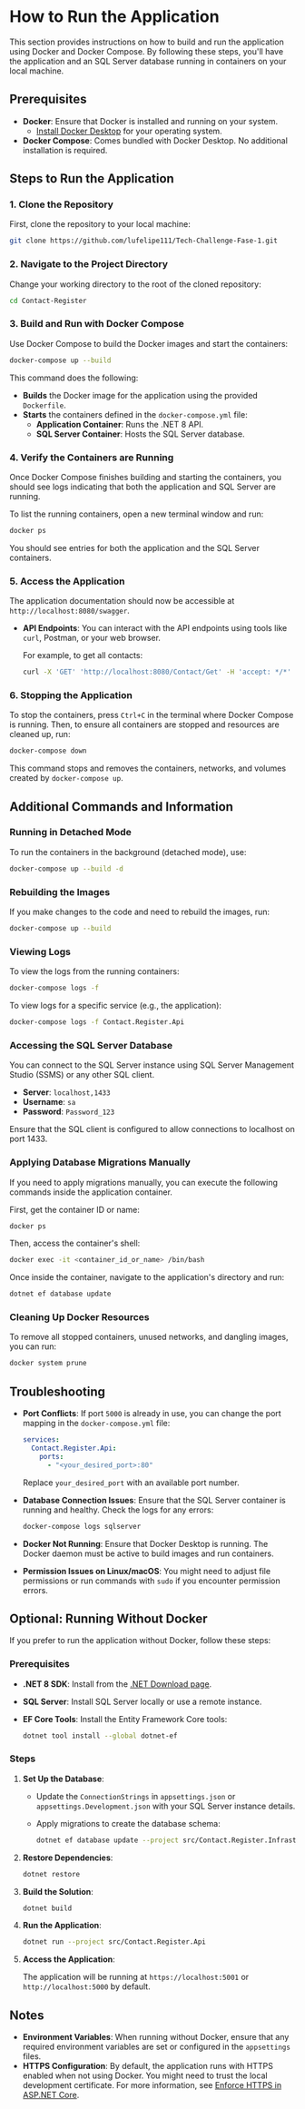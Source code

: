 # How to Run the Application

This section provides instructions on how to build and run the application using Docker and Docker Compose. By following these steps, you'll have the application and an SQL Server database running in containers on your local machine.

## Prerequisites

- **Docker**: Ensure that Docker is installed and running on your system.
    - [Install Docker Desktop](https://www.docker.com/products/docker-desktop) for your operating system.
- **Docker Compose**: Comes bundled with Docker Desktop. No additional installation is required.

## Steps to Run the Application

### 1. Clone the Repository

First, clone the repository to your local machine:

```bash
git clone https://github.com/lufelipe111/Tech-Challenge-Fase-1.git
```

### 2. Navigate to the Project Directory

Change your working directory to the root of the cloned repository:

```bash
cd Contact-Register
```

### 3. Build and Run with Docker Compose

Use Docker Compose to build the Docker images and start the containers:

```bash
docker-compose up --build
```

This command does the following:

- **Builds** the Docker image for the application using the provided `Dockerfile`.
- **Starts** the containers defined in the `docker-compose.yml` file:
    - **Application Container**: Runs the .NET 8 API.
    - **SQL Server Container**: Hosts the SQL Server database.

### 4. Verify the Containers are Running

Once Docker Compose finishes building and starting the containers, you should see logs indicating that both the application and SQL Server are running.

To list the running containers, open a new terminal window and run:

```bash
docker ps
```

You should see entries for both the application and the SQL Server containers.

### 5. Access the Application

The application documentation should now be accessible at `http://localhost:8080/swagger`.

- **API Endpoints**: You can interact with the API endpoints using tools like `curl`, Postman, or your web browser.

  For example, to get all contacts:

  ```bash
  curl -X 'GET' 'http://localhost:8080/Contact/Get' -H 'accept: */*'
  ```

### 6. Stopping the Application

To stop the containers, press `Ctrl+C` in the terminal where Docker Compose is running. Then, to ensure all containers are stopped and resources are cleaned up, run:

```bash
docker-compose down
```

This command stops and removes the containers, networks, and volumes created by `docker-compose up`.

## Additional Commands and Information

### Running in Detached Mode

To run the containers in the background (detached mode), use:

```bash
docker-compose up --build -d
```

### Rebuilding the Images

If you make changes to the code and need to rebuild the images, run:

```bash
docker-compose up --build
```

### Viewing Logs

To view the logs from the running containers:

```bash
docker-compose logs -f
```

To view logs for a specific service (e.g., the application):

```bash
docker-compose logs -f Contact.Register.Api
```

### Accessing the SQL Server Database

You can connect to the SQL Server instance using SQL Server Management Studio (SSMS) or any other SQL client.

- **Server**: `localhost,1433`
- **Username**: `sa`
- **Password**: `Password_123`

Ensure that the SQL client is configured to allow connections to localhost on port 1433.

### Applying Database Migrations Manually

If you need to apply migrations manually, you can execute the following commands inside the application container.

First, get the container ID or name:

```bash
docker ps
```

Then, access the container's shell:

```bash
docker exec -it <container_id_or_name> /bin/bash
```

Once inside the container, navigate to the application's directory and run:

```bash
dotnet ef database update
```

### Cleaning Up Docker Resources

To remove all stopped containers, unused networks, and dangling images, you can run:

```bash
docker system prune
```

## Troubleshooting

- **Port Conflicts**: If port `5000` is already in use, you can change the port mapping in the `docker-compose.yml` file:

  ```yaml
  services:
    Contact.Register.Api:
      ports:
        - "<your_desired_port>:80"
  ```

  Replace `your_desired_port` with an available port number.

- **Database Connection Issues**: Ensure that the SQL Server container is running and healthy. Check the logs for any errors:

  ```bash
  docker-compose logs sqlserver
  ```

- **Docker Not Running**: Ensure that Docker Desktop is running. The Docker daemon must be active to build images and run containers.

- **Permission Issues on Linux/macOS**: You might need to adjust file permissions or run commands with `sudo` if you encounter permission errors.

## Optional: Running Without Docker

If you prefer to run the application without Docker, follow these steps:

### Prerequisites

- **.NET 8 SDK**: Install from the [.NET Download page](https://dotnet.microsoft.com/download/dotnet/8.0).
- **SQL Server**: Install SQL Server locally or use a remote instance.
- **EF Core Tools**: Install the Entity Framework Core tools:

  ```bash
  dotnet tool install --global dotnet-ef
  ```

### Steps

1. **Set Up the Database**:

    - Update the `ConnectionStrings` in `appsettings.json` or `appsettings.Development.json` with your SQL Server instance details.
    - Apply migrations to create the database schema:

      ```bash
      dotnet ef database update --project src/Contact.Register.Infrastructure --startup-project src/Contact.Register.Api
      ```

2. **Restore Dependencies**:

   ```bash
   dotnet restore
   ```

3. **Build the Solution**:

   ```bash
   dotnet build
   ```

4. **Run the Application**:

   ```bash
   dotnet run --project src/Contact.Register.Api
   ```

5. **Access the Application**:

   The application will be running at `https://localhost:5001` or `http://localhost:5000` by default.

## Notes

- **Environment Variables**: When running without Docker, ensure that any required environment variables are set or configured in the `appsettings` files.
- **HTTPS Configuration**: By default, the application runs with HTTPS enabled when not using Docker. You might need to trust the local development certificate. For more information, see [Enforce HTTPS in ASP.NET Core](https://docs.microsoft.com/en-us/aspnet/core/security/enforcing-ssl).
